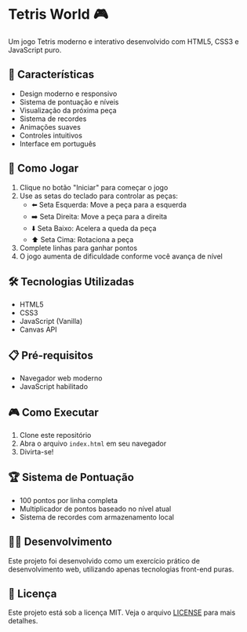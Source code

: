 # Tetris World 🎮

Um jogo Tetris moderno e interativo desenvolvido com HTML5, CSS3 e JavaScript puro.

## 🎯 Características

- Design moderno e responsivo
- Sistema de pontuação e níveis
- Visualização da próxima peça
- Sistema de recordes
- Animações suaves
- Controles intuitivos
- Interface em português

## 🚀 Como Jogar

1. Clique no botão "Iniciar" para começar o jogo
2. Use as setas do teclado para controlar as peças:
   - ⬅️ Seta Esquerda: Move a peça para a esquerda
   - ➡️ Seta Direita: Move a peça para a direita
   - ⬇️ Seta Baixo: Acelera a queda da peça
   - ⬆️ Seta Cima: Rotaciona a peça
3. Complete linhas para ganhar pontos
4. O jogo aumenta de dificuldade conforme você avança de nível

## 🛠️ Tecnologias Utilizadas

- HTML5
- CSS3
- JavaScript (Vanilla)
- Canvas API

## 📋 Pré-requisitos

- Navegador web moderno
- JavaScript habilitado

## 🎮 Como Executar

1. Clone este repositório
2. Abra o arquivo `index.html` em seu navegador
3. Divirta-se!

## 🏆 Sistema de Pontuação

- 100 pontos por linha completa
- Multiplicador de pontos baseado no nível atual
- Sistema de recordes com armazenamento local

## 👨‍💻 Desenvolvimento

Este projeto foi desenvolvido como um exercício prático de desenvolvimento web, utilizando apenas tecnologias front-end puras.

## 📝 Licença

Este projeto está sob a licença MIT. Veja o arquivo [LICENSE](LICENSE) para mais detalhes. 